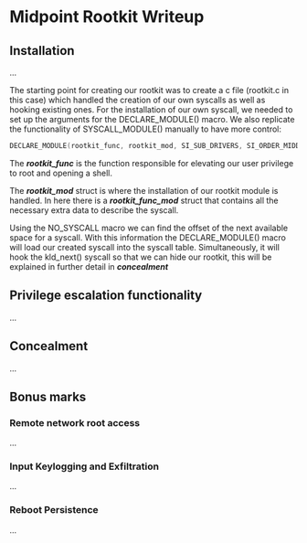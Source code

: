 # Midpoint Rootkit Writeup

## Installation
...

The starting point for creating our rootkit was to create a c file (rootkit.c in this case) which handled the creation of our own syscalls as well as hooking existing ones. For the installation of our own syscall, we needed to set up the arguments for the DECLARE_MODULE() macro. We also replicate the functionality of SYSCALL_MODULE() manually to have more control:

```c
DECLARE_MODULE(rootkit_func, rootkit_mod, SI_SUB_DRIVERS, SI_ORDER_MIDDLE);

```
The ___rootkit_func___ is the function responsible for elevating our user privilege to root and opening a shell. 

The ___rootkit_mod___ struct is where the installation of our rootkit module is handled. In here there is a ___rootkit_func_mod___ struct that contains all the necessary extra data to describe the syscall.

Using the NO_SYSCALL macro we can find the offset of the next available space for a syscall. With this information the DECLARE_MODULE() macro will load our created syscall into the syscall table. Simultaneously, it will hook the kld_next() syscall so that we can hide our rootkit, this will be explained in further detail in ___concealment___


## Privilege escalation functionality
...

## Concealment
...

## Bonus marks
### Remote network root access
...

### Input Keylogging and Exfiltration
...

### Reboot Persistence
...

